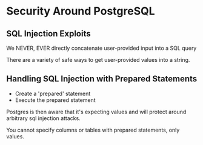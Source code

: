 # Security Around PostgreSQL

## SQL Injection Exploits

We NEVER, EVER directly concatenate user-provided input into a SQL query

There are a variety of safe ways to get user-provided values into a string.

## Handling SQL Injection with Prepared Statements

* Create a 'prepared' statement
* Execute the prepared statement

Postgres is then aware that it's expecting values and will protect around arbitrary sql
injection attacks.

You cannot specify columns or tables with prepared statements, only values.
